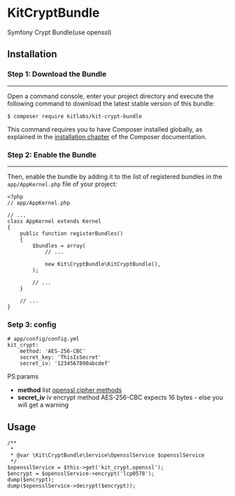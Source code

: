 # KitCryptBundle
Symfony Crypt Bundle(use openssl)


## Installation
 
### Step 1: Download the Bundle
---------------------------
 
Open a command console, enter your project directory and execute the
following command to download the latest stable version of this bundle:
 
	
	$ composer require kitlabs/kit-crypt-bundle

 
This command requires you to have Composer installed globally, as explained
in the [installation chapter](https://getcomposer.org/doc/00-intro.md)
of the Composer documentation.
 
### Step 2: Enable the Bundle
---------------------------
 
Then, enable the bundle by adding it to the list of registered bundles
in the `app/AppKernel.php` file of your project:

	<?php
	// app/AppKernel.php
	 
	// ...
	class AppKernel extends Kernel
	{
	    public function registerBundles()
	    {
	        $bundles = array(
	            // ...
	 
	            new Kit\CryptBundle\KitCryptBundle(),
	        );
	 
	        // ...
	    }
	 
	    // ...
	}
### Setp 3: config 

	# app/config/config.yml
	kit_crypt:
	    method: 'AES-256-CBC'
	    secret_key: 'ThisIsSecret'
	    secret_iv: '1234567890abcdef'
	
PS:params  

- **method** list [openssl cipher methods](cipher_methods.md)
- **secret_iv** iv encrypt method AES-256-CBC expects 16 bytes - else you will get a warning
	

## Usage
	
	/**
     * 
     * @var \Kit\CryptBundle\Service\OpensslService $opensslService
     */
    $opensslService = $this->get('kit_crypt.openssl');
    $encrypt = $opensslService->encrypt('lcp0578');
    dump($encrypt);
    dump($opensslService->decrypt($encrypt));
